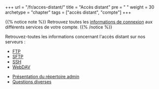 +++
url = "/fr/acces-distant/"
title = "Accès distant"
pre = "<i class='fas fa-fw fa-network-wired'></i> "
weight = 30
archetype = "chapter"
tags = ["accès distant", "compte"]
+++

{{% notice note %}}
Retrouvez toutes les [informations de connexion](login-details) aux différents services de votre compte.
{{% /notice %}}

Retrouvez-toutes les informations concernant l'accès distant sur nos serveurs :

* [FTP](./ftp)
* [SFTP](./sftp)
* [SSH](./ssh)
* [WebDAV](./webdav)

- [Présentation du répertoire admin](admin-directory)
- [Questions diverses](./misc)
